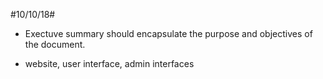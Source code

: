 #10/10/18#
- Exectuve summary should encapsulate the purpose and objectives of the document.

- website, user interface, admin interfaces
